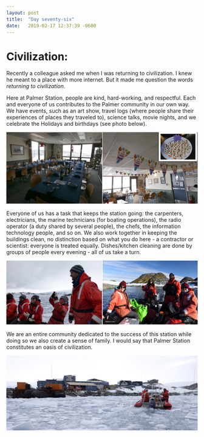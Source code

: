 ```yaml
---
layout: post
title:  "Day seventy-six"
date:   2019-02-17 12:37:39 -0600
---
```

# Civilization:   
Recently a colleague asked me when I was returning to civilization. I knew he meant to a place with more internet. But it made me question the words *returning to civilization*. 

Here at Palmer Station, people are kind, hard-working, and respectful. Each and everyone of us contributes to the Palmer community in our own way. We have events, such as an art show, travel logs (where people share their experiences of places they traveled to), science talks, movie nights, and we celebrate the Holidays and birthdays (see photo below). 

![Celebrations](/assets/blog_photos/190217/celebrations.jpg)

Everyone of us has a task that keeps the station going: the carpenters, electricians, the marine technicians (for boating operations), the radio operator (a duty shared by several people), the chefs, the information technology people, and so on. We also work together in keeping the buildings clean, no distinction based on what you do here - a contractor or scientist: everyone is treated equally. Dishes/kitchen cleaning are done by groups of people every evening - all of us take a turn. 

![Happy](/assets/blog_photos/190217/Family.jpg)

We are an entire community dedicated to the success of this station while doing so we also create a sense of family. I would say that Palmer Station constitutes an oasis of civilization.

![Palmer Station](/assets/blog_photos/190217/PalmerStation_andBirders.jpg)